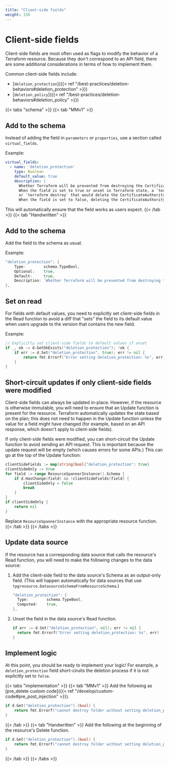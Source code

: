 ```yaml
---
title: "Client-side fields"
weight: 150
---
```


# Client-side fields

Client-side fields are most often used as flags to modify the behavior of a Terraform resource. Because they don't correspond to an API field, there are some additional considerations in terms of how to implement them.

Common client-side fields include:

- [`deletion_protection`]({{< ref "/best-practices/deletion-behaviors#deletion_protection" >}})
- [`deletion_policy`]({{< ref "/best-practices/deletion-behaviors#deletion_policy" >}})

{{< tabs "schema" >}}
{{< tab "MMv1" >}}
## Add to the schema

Instead of adding the field in `parameters` or `properties`, use a section called `virtual_fields`.

Example:
```yaml
virtual_fields:
  - name: 'deletion_protection'
    type: Boolean
    default_value: true
    description: |
      Whether Terraform will be prevented from destroying the CertificateAuthority.
      When the field is set to true or unset in Terraform state, a `terraform apply`
      or `terraform destroy` that would delete the CertificateAuthority will fail.
      When the field is set to false, deleting the CertificateAuthority is allowed.
```

This will automatically ensure that the field works as users expect.
{{< /tab >}}
{{< tab "Handwritten" >}}
## Add to the schema

Add the field to the schema as usual.

Example:

```go
"deletion_protection": {
	Type:        schema.TypeBool,
	Optional:    true,
	Default:     true,
	Description: `Whether Terraform will be prevented from destroying the instance. When the field is set to true or unset in Terraform state, a terraform apply or terraform destroy that would delete the table will fail. When the field is set to false, deleting the table is allowed.`,
},
```
## Set on read

For fields with default values, you need to explicitly set client-side fields in the Read function to avoid a diff that "sets" the field to its default value when users upgrade to the version that contains the new field.

Example:

```go
// Explicitly set client-side fields to default values if unset
if _, ok := d.GetOkExists("deletion_protection"); !ok {
	if err := d.Set("deletion_protection", true); err != nil {
		return fmt.Errorf("Error setting deletion_protection: %s", err)
	}
}
```

## Short-circuit updates if only client-side fields were modified

Client-side fields can always be updated in-place. However, if the resource is otherwise immutable, you will need to ensure that an Update function is present for the resource. Terraform automatically updates the state based on the plan; this does not need to happen in the Update function unless the value for a field might have changed (for example, based on an API response, which doesn't apply to client-side fields).

If only client-side fields were modified, you can short-circuit the Update function to avoid sending an API request. This is important because the update request will be empty (which causes errors for some APIs.) This can go at the top of the Update function:

```go
clientSideFields := map[string]bool{"deletion_protection": true}
clientSideOnly := true
for field := range ResourceSpannerInstance().Schema {
	if d.HasChange(field) && !clientSideFields[field] {
		clientSideOnly = false
		break
	}
}
if clientSideOnly {
	return nil
}
```

Replace `ResourceSpannerInstance` with the appropriate resource function.
{{< /tab >}}
{{< /tabs >}}

## Update data source

If the resource has a corresponding data source that calls the resource's Read function, you will need to make the following changes to the data source:

1. Add the client-side field to the data source's Schema as an output-only field. (This will happen automatically for data sources that use `tpgresource.DatasourceSchemaFromResourceSchema`.)

   ```go
   "deletion_protection": {
     Type:        schema.TypeBool,
     Computed:    true,
   },
   ```
2. Unset the field in the data source's Read function.

   ```go
   if err := d.Set("deletion_protection", nil); err != nil {
     return fmt.Errorf("Error setting deletion_protection: %s", err)
   }
   ```

## Implement logic

At this point, you should be ready to implement your logic! For example, a `deletion_protection` field short-ciruits the deletion process if it is not explicitly set to `false`.

{{< tabs "implementation" >}}
{{< tab "MMv1" >}}
Add the following as [pre_delete custom code]({{< ref "/develop/custom-code#pre_post_injection" >}}).

```go
if d.Get("deletion_protection").(bool) {
	return fmt.Errorf("cannot destroy folder without setting deletion_protection=false and running `terraform apply`")
}
```
{{< /tab >}}
{{< tab "Handwritten" >}}
Add the following at the beginning of the resource's Delete function.

```go
if d.Get("deletion_protection").(bool) {
	return fmt.Errorf("cannot destroy folder without setting deletion_protection=false and running `terraform apply`")
}
```
{{< /tab >}}
{{< /tabs >}}
